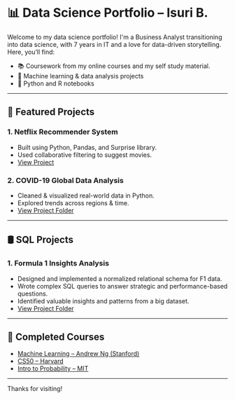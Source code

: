 # 📊 Data Science Portfolio – Isuri B.

Welcome to my data science portfolio! I'm a Business Analyst transitioning into data science, with 7 years in IT and a love for data-driven storytelling. Here, you’ll find:

- 📚 Coursework from my online courses and my self study material.
- 🧠 Machine learning & data analysis projects
- 🧪 Python and R notebooks

---

## 🚀 Featured Projects
### 1. Netflix Recommender System
- Built using Python, Pandas, and Surprise library.
- Used collaborative filtering to suggest movies.
- [View Project](link)

### 2. COVID-19 Global Data Analysis
- Cleaned & visualized real-world data in Python.
- Explored trends across regions & time.
- [View Project Folder](https://github.com/isuri-balasooriya2/Portfolio/tree/main/Projects/COVID19_Data_Tracker)

---

## 🛢 SQL Projects
### 1. Formula 1 Insights Analysis
- Designed and implemented a normalized relational schema for F1 data.
- Wrote complex SQL queries to answer strategic and performance-based questions.
- Identified valuable insights and patterns from a big dataset.
- [View Project Folder](https://github.com/isuri-balasooriya2/Portfolio/tree/main/Projects/F1-SQL-Project)

---

## 📖 Completed Courses
- [Machine Learning – Andrew Ng (Stanford)](link)
- [CS50 – Harvard](link)
- [Intro to Probability – MIT](link)

---

Thanks for visiting!
